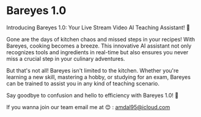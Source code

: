 # Bareyes 1.0
Introducing Bareyes 1.0: Your Live Stream Video AI Teaching Assistant! 🌟

Gone are the days of kitchen chaos and missed steps in your recipes! With Bareyes, cooking becomes a breeze. This innovative AI assistant not only recognizes tools and ingredients in real-time but also ensures you never miss a crucial step in your culinary adventures.

But that's not all! Bareyes isn't limited to the kitchen. Whether you're learning a new skill, mastering a hobby, or studying for an exam, Bareyes can be trained to assist you in any kind of teaching scenario.

Say goodbye to confusion and hello to efficiency with Bareyes 1.0! 🚀

If you wanna join our team email me at  😊 : amdal95@icloud.com

